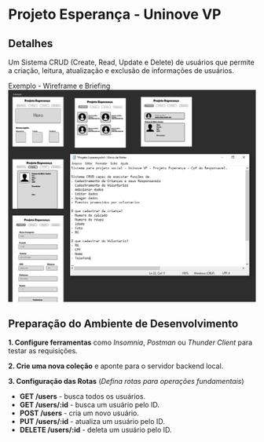 # Projeto Esperança - Uninove VP

## Detalhes

Um Sistema CRUD (Create, Read, Update e Delete) de usuários que permite a criação, leitura, atualização e exclusão de informações de usuários.

Exemplo - Wireframe e Briefing
![Primeiro Briefing](./assets/images/imagem-briefing.jpg)

## Preparação do Ambiente de Desenvolvimento

**1. Configure ferramentas** como _Insomnia_, _Postman_ ou _Thunder Client_ para testar as requisições.

**2. Crie uma nova coleção** e aponte para o servidor backend local.

**3. Configuração das Rotas**
(_Defina rotas para operações fundamentais_)

- **GET /users** - busca todos os usuários.
- **GET /users/:id** - busca um usuário pelo ID.
- **POST /users** - cria um novo usuário.
- **PUT /users/:id** - atualiza um usuário pelo ID.
- **DELETE /users/:id** - deleta um usuário pelo ID.
